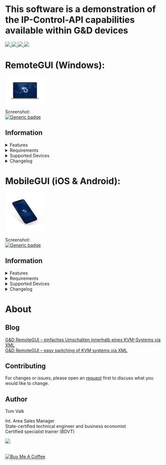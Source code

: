 # This software is a demonstration of the IP-Control-API capabilities available within G&D devices <br/>

<a href="https://github.com/tomvalk/RemoteGUI-Releases/releases/tag/RemoteGUI" target="_blank">
  <img src="https://images.squarespace-cdn.com/content/v1/57eacb7e197aea92a6bb9682/1556121147198-U3JZP5DJZ7TQG9XFW4WV/ke17ZwdGBToddI8pDm48kCer5a32Hjd0zIRltAZ56MRZw-zPPgdn4jUwVcJE1ZvWQUxwkmyExglNqGp0IvTJZUJFbgE-7XRK3dMEBRBhUpwltLZdKwhAec3545lrL2t9njB-xvxgVWJEReCmYKzSeBiwy-EsC0c1Ort17sWLgzo/bezlio-app-badges-windows-version.png?format=1500w" height="80"/>
</a>

<a href="https://testflight.apple.com/join/3QwH5VWa" target="_blank">
  <img src="https://vehiclemind.zendesk.com/hc/article_attachments/360066515451/appletestflight-badge.png" height="80"/>
</a>

<a href="https://play.google.com/store/apps/details?id=com.mobilegui.android" target="_blank">
  <img src="https://play.google.com/intl/en_us/badges/images/generic/en-play-badge.png" height="80"/>
</a>

<a href="https://github.com/tomvalk/RemoteGUI-Releases/releases/tag/MobileGUI" target="_blank">
  <img src="https://www.yt3dl.net/images/apk-download-badge.png" height="80"/>
</a>








# RemoteGUI (Windows):
<img src="https://raw.githubusercontent.com/tomvalk/RemoteGUI-Releases/main/Mockup_Laptop.png" height="25%" width="25%">

Screenshot:  <br/>
[![Generic badge](https://img.shields.io/badge/Screenshots-RemoteGUI-orange.svg)](https://github.com/tomvalk/RemoteGUI-Releases/blob/main/Screenshot_RemoteGUI/)


## Information

<details><summary>Features</summary>
<p>
	

- Full integration of the IP-Control-API command set - connect, disconnect, login, logout etc.
- Shows the current connection status for all devices
- Automatic detection of all devices connected to a matrix incl. RemoteAccess and U2 devices
- Detection of newly connected devices during runtime
- Adjustment of states between online, ready and offline by PushEventNotfications during runtime
- PushEventNotfications can be shown as WIndows Messages for monitoring all conenctions
- Special commands like send messages to all devices or switch all devices at the same time can be executed directly
- Complete list with all connected devices incl. data like name, UID, port, features and much more
- Complete script builder with almost 200 API commands - Allows to create, test and export complete scripts with one click without XML knowledge
- Control and switching of additional KVM switches and MultiPower possible
- Locking access with a password is possible
- And much more!


</p>
</details>

<details><summary>Requirements</summary>
<p>

- Windows OS with Microsoft .net Framework 4.6 or higher
- It's recommended to use the latest G&D firmware in order to use all available functions and features
- The G&D firmware expansion IP-Control-API togehther with an activated Remote-Control-Port: 

```
Webinterface -> 'Your Device' -> Information -> Activated Features
Webinterface -> 'Your Device' -> Configuration -> Network -> Remote-Control -> TCP:xxxxx -> Enabled
```
</p>
</details>

<details><summary>Supported Devices</summary>
<p>

```
- ControlCenter-Digital
- ControlCenter-Compact
- ControlCenter-IP 2.0
- MUX-NT
- MUX-ATC
- Multipower-NT
```

</p>
</details>


<details><summary>Changelog</summary>
<p>
	
```
Changelog:
5.0.0
- Added the setting to show the Push-Event-Notification in the Windows Notifcation Center
- Added the option to show/hide Targets within the selected Workplace filter to the settings
- Overall improvements and bug fixes 

4.9.0
- Added the possibility to lock the RemoteGUI with a password 
	-> By default the password entry on startup is disabled and the password is 4658
- Added the setting to show only devices that are in the selected Workplace filter to the settings
- Moved RemoteMUX to the main window as a separate tab
- Moved Global Matrix Commands to the main window as a separate tab
- Added new RemoteMP tab for controlling MultiPower-NT 
	-> Requires firmware MultiPower-NT >= 1.1.000
- Overall improvements and bug fixes 

4.8.0
- Improved RemoteGUI appearance
	-> Added a Workplace Filter
	-> Added more apperance settings
	-> Added a Dark Mode (BETA)
- Added U2-LAN/U2+ device to the RemoteGUI and [Script Builder] 
- Added new IP-Control-API features for for MUX-ATC
	-> Single Signal Switching in the [Script Builder] for MUX-ATC
	-> Requires firmware MUX-ATC >= 1.1.000

4.7.0
- Added matrix overview tab to show all connected devices (can be copied to Excel etc.)
- Added lot of commands to the [Script Builder], more than 180x commands are now supported for
	-> ControlCenter-Compact, ControlCenter-Digital, ControlCenter-IP
	-> DL-MUX, MUX-NT, MUX-ATC
	-> RemoteAccess-CPU, MultiPower-NT
- Added new IP-Control-API features for ControlCenter-Compact / ControlCenter-Digital 
	-> Added <AllowTemporaryLogon> for OpenAccess-CON via the CON context menu (right click) and in the [Script Builder] 
	-> Added <selectvideostream> for DH devices via the CON context menu (right click) and in the [Script Builder]
	-> Improved <disconnectEvent> to show total connections to each CPU live now faster and can be switched off without refresh
	-> Requires firmware CC-Compact >= 1.4.000 / CC-Digital >= 2.3.000 and MTX-CON >= 1.7.000 for <selectvideostream>
- Overall speed improvements and bug fixes 

4.6.0
- Added support for [RemoteAccess-CPU] series

4.5.0
- Filter devices depending on status directly in the GUI accessable via the list icon beside the name filter options

4.4.0
- [Script Builder] XML code now in color and colorful
- Added support for [U2+CON/CPU] series

4.3.0 
- Added [Send Message] via CON context menu (again, got lost during the 4.0.0 update)
- Added [Disconnect all CONs] to CPU context menu

4.2.0
- Show total connections to each CPU live (can be switched off in the settings)
- Select [Connections] via the CPU context menu to get a list of all connected CONs 

4.1.0
- Performance improvements for large Matrix installations
- [Highlight] and pin CPUs and CONs via the context menu

4.0.0
- New and improved [RemoteGUI] design and features
- [Script Builder] improved for offline use
- Overall improvements and bug fixes

3.6.0
- New [Script Builder] layout

3.5.0
- Added a [SNMP Tester] accessable via the settings

3.4.0
- Show monitoring now supports [CON-2] and [DH] devices

3.3.0
- Added support for SNMP firmware detection

3.2.0
- [Script Builder] improvements and bug fixes

3.1.0
- Improved push notifications process

3.0.0
- Added support for [ControlCenter-IP] series

2.5.0
- [Script Builder] can now be used without active connection to the matrix

2.4.0
- Added support for [MUX-ATC] series
- Added support for [MUX-NT] series

2.3.0
- Improvements for large Matrix installations
- Added new features to [Script Builder]

2.2.0
- Added a counter for CPU and CON modules

2.1.0
- Added an option to filter CON and CPU modules by name

2.0.0
- New and improved [RemoteGUI] design and features

1.6.0
- Added [Hide] option on the right click context menu 
  -> This will hide the CON or CPU icons until you refresh or restart the [RemoteGUI]

1.5.0
- New [IP-Control-API] features added 
  -> Push Notifications <peripheral_power_on/off_event>
  -> <MatrixConnectionList> for Console and Targets

1.4.0
- Added layout options
- Added support for bridged [CATPro2] modules

1.3.0
- Added [U2-R-CPU/CON] support

1.2.0
- Push-Notifications now support live online / offline detection

1.1.0
- Newly connected devices are now added automatically to the [RemoteGUI]
- The matrix connection list can be updated by pressing the refresh button
- Login window appears if no user is logged in on a console
- Error messages when executing commands are now displayed with detailed information

1.0.0
- First release
```


</p>
</details>



# MobileGUI (iOS & Android): 

<img src="https://raw.githubusercontent.com/tomvalk/RemoteGUI-Releases/main/Mockup_Phone.png" height="25%" width="25%">

Screenshot:  <br/>
[![Generic badge](https://img.shields.io/badge/Screenshots-MobileGUI-orange.svg)](https://github.com/tomvalk/RemoteGUI-Releases/blob/main/Screenshot_MobileGUI/)

## Information

<details><summary>Features</summary>
<p>
- Full integration of the IP-Control-API command set - connect, disconnect, login, logout etc.
- Automatic detection of all devices connected to a matrix incl. RemoteAccess and U2 devices
- Script builder with lot of API commands - Allows to create, test and save scripts with one click without XML knowledge
- Full customization (color, size, icon etc.) of saved scripts
- PushEventNotfications can be shown as PushNotification for monitoring all conenction without opening the App 
- And much more!
</p>
</details>

<details><summary>Requirements</summary>
<p>

- Android 4.1 or higher
- iOS 8.0 or higher
<br/><br/>
- It's recommended to use the latest G&D firmware in order to use all available functions and features
- The G&D firmware expansion IP-Control-API togehther with an activated Remote-Control-Port: 

```
Webinterface -> 'Your Device' -> Information -> Activated Features
Webinterface -> 'Your Device' -> Configuration -> Network -> Remote-Control -> TCP:xxxxx -> Enabled
```
</p>
</details>

<details><summary>Supported Devices</summary>
<p>
	
```
- ControlCenter-Digital
- ControlCenter-Compact
- ControlCenter-IP 2.0
```
	
</p>
</details>

<details><summary>Changelog</summary>
<p>
	
```
1.6.x
    - Added visual improvements to the GUI
    - Added PushNotification for G&D Push Events

1.5.0 
    - Added U2(LAN) devices to the GUI   
    - Added visual customization of saved Scripts (via long press)                       
                            
1.4.0 
    - Added Easy Scripting feature to [Script Builder]    
    - Overall improvements and UI fixes
                           
1.3.0
    - "More..." commands now available via long press 
    - Added show/hide Targets to the Workplace filter* 
    - Added haptic feedback 
                            
1.2.0                            
    - Added "More..." commands to Targets and Consoles
    - Overall improvements and UI fixes
                
1.1.0 
    - Added full Script Builder  
    - Added Workplace Filter to GUI                        
                            
1.0.0 
    - First Release                                
```

</p>
</details>


# About
## Blog
[G&D RemoteGUI – einfaches Umschalten innerhalb eines KVM-Systems via XML](https://blog.gdsys.de/blog/2020/08/05/gd-remotegui-einfaches-umschalten-innerhalb-eines-kvm-systems-via-xml/) <br/>
[G&D RemoteGUI – easy switching of KVM systems via XML](https://blog.gdsys.de/en/2020/08/05/gd-remotegui-easy-switching-of-kvm-systems-via-xml/) <br/>

## Contributing
For changes or issues, please open an [request](https://github.com/tomvalk/RemoteGUI-Releases/issues) first to discuss what you would like to change. <br/>

## Author
Tom Valk   <br/>

Int. Area Sales Manager  <br/>
State-certified technical engineer and business economist <br/>
Certified specialist trainer (BDVT)

<a href="mailto:valk@gdsys.de?"><img src="https://img.shields.io/badge/Send Mail-%23DD0031.svg?&style=for-the-badge&logo=mail&logoColor=white"/></a>

## 
<a href="https://www.buymeacoffee.com/tomtom1337" target="_blank"><img src="https://www.buymeacoffee.com/assets/img/custom_images/orange_img.png" alt="Buy Me A Coffee" style="height: 41px !important;width: 174px !important;box-shadow: 0px 3px 2px 0px rgba(190, 190, 190, 0.5) !important;-webkit-box-shadow: 0px 3px 2px 0px rgba(190, 190, 190, 0.5) !important;" ></a>
